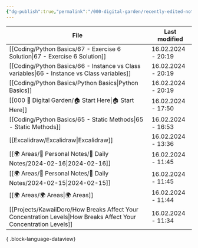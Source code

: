 ```yaml
---
{"dg-publish":true,"permalink":"/000-digital-garden/recently-edited-notes/","dgPassFrontmatter":true,"noteIcon":"3","created":"2023-12-14T09:05:52.599+05:30","updated":"2023-12-14T09:12:44.868+05:30"}
---
```


| File                                                                                                                | Last modified      |
| ------------------------------------------------------------------------------------------------------------------- | ------------------ |
| [[Coding/Python Basics/67 - Exercise 6 Solution\|67 - Exercise 6 Solution]]                                      | 16.02.2024 - 20:19 |
| [[Coding/Python Basics/66 - Instance vs Class variables\|66 - Instance vs Class variables]]                      | 16.02.2024 - 20:19 |
| [[Coding/Python Basics/Python Basics\|Python Basics]]                                                            | 16.02.2024 - 20:19 |
| [[000 🏡 Digital Garden/🏠 Start Here\|🏠 Start Here]]                                                           | 16.02.2024 - 17:50 |
| [[Coding/Python Basics/65 - Static Methods\|65 - Static Methods]]                                                | 16.02.2024 - 16:53 |
| [[Excalidraw/Excalidraw\|Excalidraw]]                                                                            | 16.02.2024 - 13:36 |
| [[🌍 Areas/📧 Personal Notes/📓 Daily Notes/2024-02-16\|2024-02-16]]                                             | 16.02.2024 - 11:45 |
| [[🌍 Areas/📧 Personal Notes/📓 Daily Notes/2024-02-15\|2024-02-15]]                                             | 16.02.2024 - 11:45 |
| [[🌍 Areas/🌍 Areas\|🌍 Areas]]                                                                                  | 16.02.2024 - 11:44 |
| [[Projects/KawaiiDoro/How Breaks Affect Your Concentration Levels\|How Breaks Affect Your Concentration Levels]] | 16.02.2024 - 11:34 |

{ .block-language-dataview}